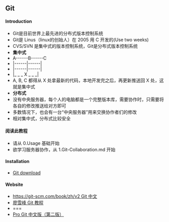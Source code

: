## Git



#### Introduction
* Git是目前世界上最先进的分布式版本控制系统
* Git是 Linus（linux的创始人）在 2005 用 C 开发的(Use two weeks)
* CVS/SVN 是集中式的版本控制系统，Git是分布式版本控制系统
* **集中式**
* A------B------C
* |------|------|
* |------|------|
* |_ _ _ X _ _ _|
* A, B, C 都得从 X 处拿最新的代码，本地开发完之后，再更新推送回 X 处，这就是集中式
* **分布式**
* 没有中央服务器，每个人的电脑都是一个完整版本库，需要协作时，只需要将各自的修改推送给对方即可
* 多数情况下，也会有一台“中央服务器”用来交换协作者们的修改
* 相对集中式，分布式比较安全


#### 阅读此教程
* 请从 0.Usage 基础开始
* 欲学习服务器协作，从 1.Git-Collaboration.md 开始

#### Installation
* [Git download](https://git-scm.com/downloads)


#### Website
* [https://git-scm.com/book/zh/v2 Git 中文](https://git-scm.com/book/zh/v2)
* [廖雪峰 Git 教程](https://www.liaoxuefeng.com/wiki/0013739516305929606dd18361248578c67b8067c8c017b000)
* ===
* [Pro Git 中文版（第二版）](https://progit.bootcss.com/#_git_basics_chapter)
